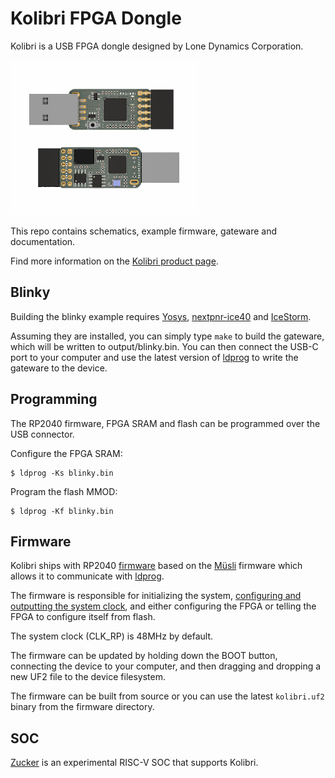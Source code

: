 # Kolibri FPGA Dongle

Kolibri is a USB FPGA dongle designed by Lone Dynamics Corporation.

![Kolibri FPGA Dongle](https://github.com/machdyne/kolibri/blob/a79fe49601e184ec470370f372922697ff4b6bc8/kolibri.png)

This repo contains schematics, example firmware, gateware and documentation.

Find more information on the [Kolibri product page](https://machdyne.com/product/kolibri-fpga-dongle/).

## Blinky 

Building the blinky example requires [Yosys](https://github.com/YosysHQ/yosys), [nextpnr-ice40](https://github.com/YosysHQ/nextpnr) and [IceStorm](https://github.com/YosysHQ/icestorm).

Assuming they are installed, you can simply type `make` to build the gateware, which will be written to output/blinky.bin. You can then connect the USB-C port to your computer and use the latest version of [ldprog](https://github.com/machdyne/ldprog) to write the gateware to the device.

## Programming

The RP2040 firmware, FPGA SRAM and flash can be programmed over the USB connector.

Configure the FPGA SRAM:

```
$ ldprog -Ks blinky.bin
```

Program the flash MMOD:

```
$ ldprog -Kf blinky.bin
```

## Firmware

Kolibri ships with RP2040 [firmware](firmware) based on the [Müsli](https://github.com/machdyne/musli) firmware which allows it to communicate with [ldprog](https://github.com/machdyne/ldprog).

The firmware is responsible for initializing the system, [configuring and outputting the system clock](https://raspberrypi.github.io/pico-sdk-doxygen/group__hardware__clocks.html#details), and either configuring the FPGA or telling the FPGA to configure itself from flash.

The system clock (CLK\_RP) is 48MHz by default.

The firmware can be updated by holding down the BOOT button, connecting the device to your computer, and then dragging and dropping a new UF2 file to the device filesystem.

The firmware can be built from source or you can use the latest `kolibri.uf2` binary from the firmware directory.

## SOC

[Zucker](https://github.com/machdyne/zucker) is an experimental RISC-V SOC that supports Kolibri.
